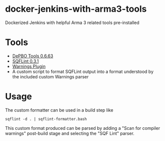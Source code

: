 # docker-jenkins-with-arma3-tools
Dockerized Jenkins with helpful Arma 3 related tools pre-installed

# Tools
* [DePBO Tools 0.6.63](https://armaservices.maverick-applications.com/Products/MikerosDosTools/FileBrowserFree)
* [SQFLint 0.3.1](https://github.com/LordGolias/sqf)
* [Warnings Plugin](https://wiki.jenkins.io/display/JENKINS/Warnings+Plugin)
* A custom script to format SQFLint output into a format understood by the included custom Warnings parser

# Usage
The custom formatter can be used in a build step like
```
sqflint -d . | sqflint-formatter.bash
```

This custom format produced can be parsed by adding a "Scan for compiler warnings" post-build stage and selecting the "SQF Lint" parser.
